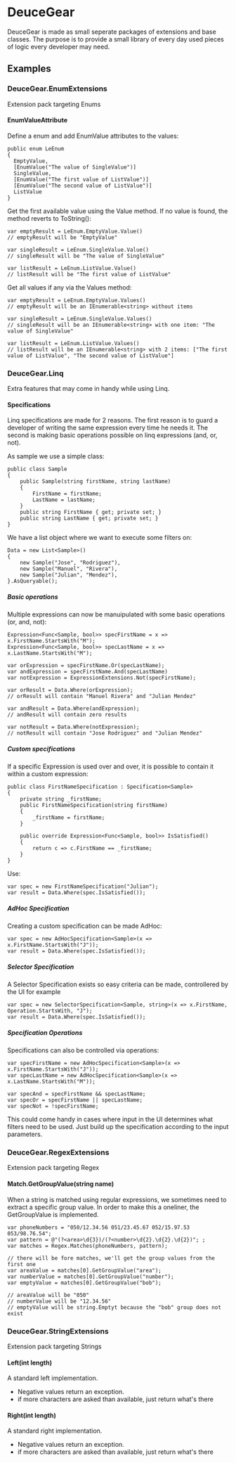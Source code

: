 # DeuceGear

DeuceGear is made as small seperate packages of extensions and base classes.
The purpose is to provide a small library of every day used pieces of logic every developer may need.

## Examples

### DeuceGear.EnumExtensions

Extension pack targeting Enums

#### EnumValueAttribute

Define a enum and add EnumValue attributes to the values:
```
public enum LeEnum
{
  EmptyValue,
  [EnumValue("The value of SingleValue")] 
  SingleValue,
  [EnumValue("The first value of ListValue")]
  [EnumValue("The second value of ListValue")] 
  ListValue
}
```

Get the first available value using the Value method. If no value is found, the method reverts to ToString():
```
var emptyResult = LeEnum.EmptyValue.Value()
// emptyResult will be "EmptyValue"

var singleResult = LeEnum.SingleValue.Value()
// singleResult will be "The value of SingleValue"

var listResult = LeEnum.ListValue.Value()
// listResult will be "The first value of ListValue"
```

Get all values if any via the Values method:
```
var emptyResult = LeEnum.EmptyValue.Values()
// emptyResult will be an IEnumerable<string> without items

var singleResult = LeEnum.SingleValue.Values()
// singleResult will be an IEnumerable<string> with one item: "The value of SingleValue"

var listResult = LeEnum.ListValue.Values()
// listResult will be an IEnumerable<string> with 2 items: ["The first value of ListValue", "The second value of ListValue"]
```

### DeuceGear.Linq

Extra features that may come in handy while using Linq.

#### Specifications

Linq specifications are made for 2 reasons. The first reason is to guard a developer of writing
the same expression every time he needs it. The second is making basic operations possible on
linq expressions (and, or, not).

As sample we use a simple class:
```
public class Sample
{
    public Sample(string firstName, string lastName)
    {
        FirstName = firstName;
        LastName = lastName;
    }
    public string FirstName { get; private set; }
    public string LastName { get; private set; }
}
```

We have a list object where we want to execute some filters on:
```
Data = new List<Sample>()
{
	new Sample("Jose", "Rodriguez"),
	new Sample("Manuel", "Rivera"),
	new Sample("Julian", "Mendez"),
}.AsQueryable();
```

##### Basic operations

Multiple expressions can now be manuipulated with some basic operations (or, and, not):
```
Expression<Func<Sample, bool>> specFirstName = x => x.FirstName.StartsWith("M");
Expression<Func<Sample, bool>> specLastName = x => x.LastName.StartsWith("M");

var orExpression = specFirstName.Or(specLastName);
var andExpression = specFirstName.And(specLastName)
var notExpression = ExpressionExtensions.Not(specFirstName);

var orResult = Data.Where(orExpression);
// orResult will contain "Manuel Rivera" and "Julian Mendez"

var andResult = Data.Where(andExpression);
// andResult will contain zero results

var notResult = Data.Where(notExpression);
// notResult will contain "Jose Rodriguez" and "Julian Mendez"
```

##### Custom specifications

If a specific Expression is used over and over, it is possible to contain it within a custom expression:
```
public class FirstNameSpecification : Specification<Sample>
{
	private string _firstName;
    public FirstNameSpecification(string firstName)
    {
		_firstName = firstName;
    }
    
	public override Expression<Func<Sample, bool>> IsSatisfied()
    {
		return c => c.FirstName == _firstName;
    }
}
```

Use:
```
var spec = new FirstNameSpecification("Julian");
var result = Data.Where(spec.IsSatisfied());
```

##### AdHoc Specification

Creating a custom specification can be made AdHoc:
```
var spec = new AdHocSpecification<Sample>(x => x.FirstName.StartsWith("J"));
var result = Data.Where(spec.IsSatisfied());
```

##### Selector Specification

A Selector Specification exists so easy criteria can be made, controllered by the UI for example
```
var spec = new SelectorSpecification<Sample, string>(x => x.FirstName, Operation.StartsWith, "J");
var result = Data.Where(spec.IsSatisfied());
```

##### Specification Operations

Specifications can also be controlled via operations: 
```
var specFirstName = new AdHocSpecification<Sample>(x => x.FirstName.StartsWith("J"));
var specLastName = new AdHocSpecification<Sample>(x => x.LastName.StartsWith("M"));

var specAnd = specFirstName && specLastName;
var specOr = specFirstName || specLastName;
var specNot = !specFirstName;
```

This could come handy in cases where input in the UI determines what filters need to be used. 
Just build up the specification according to the input parameters.

### DeuceGear.RegexExtensions

Extension pack targeting Regex

#### Match.GetGroupValue(string name)

When a string is matched using regular expressions, we sometimes need to extract a specific group value.
In order to make this a oneliner, the GetGroupValue is implemented.

```
var phoneNumbers = "050/12.34.56 051/23.45.67 052/15.97.53 053/98.76.54";
var pattern = @"(?<area>\d{3})/(?<number>\d{2}.\d{2}.\d{2})"; ;
var matches = Regex.Matches(phoneNumbers, pattern);

// there will be fore matches, we'll get the group values from the first one
var areaValue = matches[0].GetGroupValue("area");
var numberValue = matches[0].GetGroupValue("number");
var emptyValue = matches[0].GetGroupValue("bob");

// areaValue will be "050"
// numberValue will be "12.34.56"
// emptyValue will be string.Emptyt because the "bob" group does not exist

```

### DeuceGear.StringExtensions

Extension pack targeting Strings

#### Left(int length)

A standard left implementation.
- Negative values return an exception.
- if more characters are asked than available, just return what's there

#### Right(int length)

A standard right implementation.
- Negative values return an exception.
- if more characters are asked than available, just return what's there
